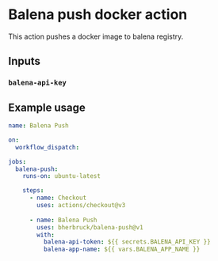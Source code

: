 # Balena push docker action

This action pushes a docker image to balena registry.

## Inputs

### `balena-api-key`

## Example usage

```yaml
name: Balena Push

on:
  workflow_dispatch:

jobs:
  balena-push:
    runs-on: ubuntu-latest

    steps:
      - name: Checkout
        uses: actions/checkout@v3
      
      - name: Balena Push
        uses: bherbruck/balena-push@v1
        with:
          balena-api-token: ${{ secrets.BALENA_API_KEY }}
          balena-app-name: ${{ vars.BALENA_APP_NAME }}


``` 